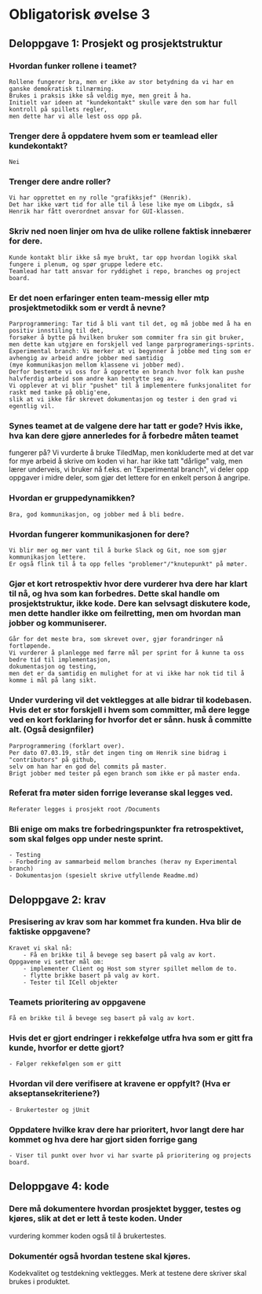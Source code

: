 
# Obligatorisk øvelse 3

## Deloppgave 1: Prosjekt og prosjektstruktur

### Hvordan funker rollene i teamet? 
    Rollene fungerer bra, men er ikke av stor betydning da vi har en ganske demokratisk tilnærming.
    Brukes i praksis ikke så veldig mye, men greit å ha.
    Initielt var ideen at "kundekontakt" skulle være den som har full kontroll på spillets regler,
	men dette har vi alle lest oss opp på. 
    
### Trenger dere å oppdatere hvem som er teamlead eller kundekontakt?
    Nei
    
    
### Trenger dere andre roller?
    Vi har opprettet en ny rolle "grafikksjef" (Henrik).
	Det har ikke vært tid for alle til å lese like mye om Libgdx, så Henrik har fått overordnet ansvar for GUI-klassen. 
    
### Skriv ned noen linjer om hva de ulike rollene faktisk innebærer for dere.
    Kunde kontakt blir ikke så mye brukt, tar opp hvordan logikk skal fungere i plenum, og spør gruppe ledere etc.
    Teamlead har tatt ansvar for ryddighet i repo, branches og project board.
    
    
### Er det noen erfaringer enten team-messig eller mtp prosjektmetodikk som er verdt å nevne? 
    Parprogrammering: Tar tid å bli vant til det, og må jobbe med å ha en positiv innstiling til det, 
	forsøker å bytte på hvilken bruker som commiter fra sin git bruker, 
	men dette kan utgjøre en forskjell ved lange parprogramerings-sprints.
    Experimental branch: Vi merker at vi begynner å jobbe med ting som er avhengig av arbeid andre jobber med samtidig 
	(mye kommunikasjon mellom klassene vi jobber med). 
	Derfor bestemte vi oss for å opprette en branch hvor folk kan pushe halvferdig arbeid som andre kan bentytte seg av. 
    Vi opplever at vi blir "pushet" til å implementere funksjonalitet for raskt med tanke på oblig'ene, 
	slik at vi ikke får skrevet dokumentasjon og tester i den grad vi egentlig vil.
    
### Synes teamet at de valgene dere har tatt er gode? Hvis ikke, hva kan dere gjøre annerledes for å forbedre måten teamet
fungerer på?
    Vi vurderte å bruke TiledMap, men konkluderte med at det var for mye arbeid å skrive om koden vi har.
    har ikke tatt "dårlige" valg, men lærer underveis, vi bruker nå f.eks. en "Experimental branch",
    vi deler opp oppgaver i midre deler, som gjør det lettere for en enkelt person å angripe. 

### Hvordan er gruppedynamikken?
    Bra, god kommunikasjon, og jobber med å bli bedre.

### Hvordan fungerer kommunikasjonen for dere?
    Vi blir mer og mer vant til å burke Slack og Git, noe som gjør kommunikasjon lettere.
    Er også flink til å ta opp felles "problemer"/"knutepunkt" på møter.

### Gjør et kort retrospektiv hvor dere vurderer hva dere har klart til nå, og hva som kan forbedres. Dette skal handle om prosjektstruktur, ikke kode. Dere kan selvsagt diskutere kode, men dette handler ikke om feilretting, men om hvordan man jobber og kommuniserer.
    Går for det meste bra, som skrevet over, gjør forandringer nå fortløpende.
	Vi vurderer å planlegge med færre mål per sprint for å kunne ta oss bedre tid til implementasjon, 
	dokumentasjon og testing, 
	men det er da samtidig en mulighet for at vi ikke har nok tid til å komme i mål på lang sikt.

### Under vurdering vil det vektlegges at alle bidrar til kodebasen. Hvis det er stor forskjell i hvem som committer, må dere legge ved en kort forklaring for hvorfor det er sånn. husk å committe alt. (Også designfiler) 
	Parprogrammering (forklart over).
	Per dato 07.03.19, står det ingen ting om Henrik sine bidrag i "contributors" på github, 
	selv om han har en god del commits på master.
	Brigt jobber med tester på egen branch som ikke er på master enda.

### Referat fra møter siden forrige leveranse skal legges ved.
	Referater legges i prosjekt root /Documents

### Bli enige om maks tre forbedringspunkter fra retrospektivet, som skal følges opp under neste sprint.
    - Testing
    - Forbedring av sammarbeid mellom branches (herav ny Experimental branch)
	- Dokumentasjon (spesielt skrive utfyllende Readme.md)

## Deloppgave 2: krav

### Presisering av krav som har kommet fra kunden. Hva blir de faktiske oppgavene?
    Kravet vi skal nå:
        - Få en brikke til å bevege seg basert på valg av kort. 
    Oppgavene vi setter mål om:
        - implementer Client og Host som styrer spillet mellom de to.
        - flytte brikke basert på valg av kort.
        - Tester til ICell objekter
    
        
### Teamets prioritering av oppgavene
    Få en brikke til å bevege seg basert på valg av kort.
	
### Hvis det er gjort endringer i rekkefølge utfra hva som er gitt fra kunde, hvorfor er dette gjort?
    - Følger rekkefølgen som er gitt

### Hvordan vil dere verifisere at kravene er oppfylt? (Hva er akseptansekriteriene?)
    - Brukertester og jUnit


### Oppdatere hvilke krav dere har prioritert, hvor langt dere har kommet og hva dere har gjort siden forrige gang
    - Viser til punkt over hvor vi har svarte på prioritering og projects board.

## Deloppgave 4: kode

### Dere må dokumentere hvordan prosjektet bygger, testes og kjøres, slik at det er lett å teste koden. Under
vurdering kommer koden også til å brukertestes.

### Dokumentér også hvordan testene skal kjøres.
Kodekvalitet og testdekning vektlegges. Merk at testene dere skriver skal brukes i produktet.
